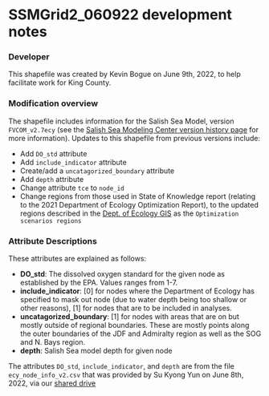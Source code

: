 # SSMGrid2_060922 development notes

### Developer 
This shapefile was created by Kevin Bogue on June 9th, 2022, to help facilitate work for King County. 
### Modification overview
The shapefile includes information for the Salish Sea Model, version `FVCOM_v2.7ecy` (see the [Salish Sea Modeling Center version history page](https://ssmc-uw.org/salish-sea-modeling-center/salish-sea-model/history/) for more information). Updates to this shapefile from previous versions include:

- Add `DO_std` attribute
- Add `include_indicator` attribute
- Create/add a `uncatagorized_boundary` attribute
- Add `depth` attribute
- Change attribute `tce` to `node_id`
- Change regions from those used in State of Knowledge report (relating to the 2021 Department of Ecology Optimization Report), to the updated regions described in the [Dept. of Ecology GIS](https://waecy.maps.arcgis.com/apps/webappviewer/index.html?id=c7318e19bf3141aca62e980a7e5b53f2) as the `Optimization scenarios regions`
### Attribute Descriptions
These attributes are explained as follows:
- **DO_std**: The dissolved oxygen standard for the given node as established by the EPA.  Values ranges from 1-7.
- **include_indicator**: [0] for nodes where the Department of Ecology has specified to mask out node (due to water depth being too shallow or other reasons), [1] for nodes that are to be included in analyses.  
- **uncatagorized_boundary**: [1] for nodes with areas that are on but mostly outside of regional boundaries. These are mostly points along the outer boundaries of the JDF and Admiralty region as well as the SOG and N. Bays region.
- **depth**: Salish Sea model depth for given node

The attributes `DO_std`, `include_indicator`, and `depth` are from the file `ecy_node_info_v2.csv` that was provided by Su Kyong Yun on June 8th, 2022, via our [shared drive](https://uwnetid.sharepoint.com/sites/og_uwt_psi/Shared%20Documents/Forms/AllItems.aspx?csf=1&web=1&e=OHg44e&cid=5a74cba8%2Da907%2D42fe%2D9640%2D2248c1df3029&RootFolder=%2Fsites%2Fog%5Fuwt%5Fpsi%2FShared%20Documents%2FDO%20%2D%20KC%20%26%20CWA%2F9%2E%20Modeling%2F1%2E%20Scripts%20and%20training%2Fetc%2Earchive%5Ftraining%5Ffrom%5Fsk&FolderCTID=0x012000E1FB0BCD1B07D744B7496CC9C490067D)


